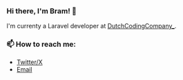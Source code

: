 ### Hi there, I'm Bram! 👋

I'm currenty a Laravel developer at [DutchCodingCompany_](https://dutchcodingcompany.com/).

### 📫 How to reach me:
- [Twitter/X](https://twitter.com/b14s_)
- [Email](mailto:b.raaijmakers@protonmail.com)

<!--
**bramr94/bramr94** is a ✨ _special_ ✨ repository because its `README.md` (this file) appears on your GitHub profile.

Here are some ideas to get you started:

- 🔭 I’m currently working on ...
- 🌱 I’m currently learning ...
- 👯 I’m looking to collaborate on ...
- 🤔 I’m looking for help with ...
- 💬 Ask me about ...
- 📫 How to reach me: ...
- 😄 Pronouns: ...
- ⚡ Fun fact: ...
-->
